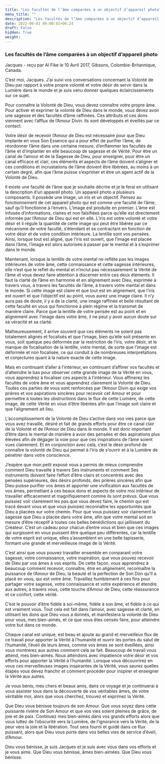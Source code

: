 ```yaml
---
title: "Les facultés de l’âme comparées à un objectif d’appareil photo"
menu_title: ""
description: "Les facultés de l’âme comparées à un objectif d’appareil photo"
date: 2022-06-01 06:00:01+00:24
draft: False
hidden: True
weight:
---
```

### Les facultés de l’âme comparées à un objectif d’appareil photo

Jacques - reçu par Al Fike le 10 Avril 2017, Gibsons, Colombie-Britannique, Canada.

C’est moi, Jacques. J’ai suivi vos conversations concernant la Volonté de Dieu par rapport à votre propre volonté et votre désir de servir dans la Lumière dans le monde et je suis venu donner quelques éclaircissements sur ce sujet.

Pour connaître la Volonté de Dieu, vous devez connaître votre propre âme. Pour activer et exprimer la volonté de Dieu dans le monde, vous devez avoir une sagesse et des facultés d’âme raffinées. Ces attributs et ces dons viennent avec l’afflux de l’Amour Divin. Ils sont développés et éveillés par ce contact.

Votre désir de recevoir l’Amour de Dieu est nécessaire pour que Dieu implante en vous Son Essence qui a pour effet de purifier l’âme, de réordonner l’âme dans une certaine mesure, d’enflammer les facultés de l’âme et d’implanter en elle beaucoup de sagesse et de Vérité. Pour être un canal de l’amour et de la Sagesse de Dieu, pour enseigner, pour être un canal efficace et clair, ces éléments et aspects de l’âme doivent s’aligner et ces conditions et incrustations de l’âme doivent être libérées, au moins à un certain degré, afin que l’âme puisse s’exprimer et être un agent actif de la Volonté de Dieu.

Il existe une faculté de l’âme que je souhaite décrire et je le ferai en utilisant la description d’un appareil photo. Un appareil photo a plusieurs composants. Il possède une image, un iris et un objectif. Pensez au fonctionnement de cet appareil photo qui est comme une faculté de l’âme, sauf qu’il fonctionne à l’envers. L’image est produite en premier. L’âme est infusée d’informations, claires et non falsifiées parce qu’elle est directement informée par l’Amour de Dieu qui est en elle. L’iris est votre volonté et votre désir et il régule la quantité de cette image qui peut être libérée par ce mécanisme de votre faculté, s’étendant et se contractant en fonction de votre désir et de votre condition intérieure. La lentille sont vos pensées. Ainsi, lorsque tout est aligné, que l’iris est ouvert, que l’image est placée dans l’âme, l’image est alors autorisée à passer par le mental et à s’exprimer dans le monde.

Maintenant, lorsque la lentille de votre mental ne reflète pas les images intérieures de votre âme, cette connaissance et cette sagesse intérieures, elle n’est que le reflet du mental et n’inclut pas nécessairement la Vérité de l’âme et vous devez faire attention à discerner entre ces deux éléments. Il faut la clarté de l’âme en harmonie et en alignement avec Dieu, exprimée à travers vous, à travers les facultés de l’âme, à travers votre mental et dans le monde. Si cette image est claire et que tout est en alignement, que l’iris est ouvert et que l’objectif est au point, vous aurez une image claire. Il n’y aura pas de doute, il y a de la clarté, une image raffinée et belle résultant de cette faculté en vous qui fonctionne à plein régime et la transmet de manière claire. Parce que la lentille de votre pensée est au point et en alignement avec l’image dans votre âme, il ne peut y avoir aucun doute sur sa véracité et sa clarté.

Malheureusement, il arrive souvent que ces éléments ne soient pas totalement alignés et focalisés et que l’image, bien qu’elle soit présente en vous, soit quelque peu déformée par la restriction de l’iris, votre désir, et le manque de focalisation de la lentille, votre mental, de sorte que l’image est déformée et non focalisée, ce qui conduit à de nombreuses interprétations et conjectures quant à la nature exacte de cette image.

Mais en continuant d’aller à l’intérieur, en continuant d’affiner vos facultés et d’atteindre le bas pour observer cette grande image de la Vérité en vous, vous apprendrez à focaliser ces aspects à l’intérieur. Vous affinerez les facultés de votre âme et vous apprendrez clairement la Volonté de Dieu. Toutes ces parties de vous sont renforcées par l’Amour Divin qui exige vos prières et vos aspirations sincères pour recevoir cet Amour et pour permettre à toutes les obstructions dans le flux de cette Lumière, de cette image, de cette Vérité en vous d’être libérées afin que l’image soit claire et que l’alignement ait lieu.

L’accomplissement de la Volonté de Dieu s’active dans vos vies parce que vous avez travaillé, désiré et fait de grands efforts pour être ce canal clair de la Volonté et de l’Amour de Dieu dans le monde. Il est donc important d’être dans le mental de manière à avoir des pensées et des aspirations plus élevées afin de dégager la voie pour que ces inspirations de l’âme soient vues clairement. Et en conjonction avec cela, c’est le désir profond de connaître la volonté de Dieu qui permet à l’iris de s’ouvrir et à la Lumière de pénétrer dans votre conscience.

J’espère que mon petit exposé vous a permis de mieux comprendre comment Dieu travaille à travers Ses instruments et comment Ses instruments doivent faire l’effort d’être clairs et concentrés avec des pensées supérieures, des désirs profonds, des prières sincères afin que Dieu puisse purifier vos âmes et apporter une vivification aux facultés de vos âmes, permettant à ces beaux dons et aspects de votre moi intérieur de travailler efficacement et magnifiquement comme ils sont prévus. Que vous puissiez voir clairement les pas que vous devez faire, le chemin qui est tracé devant vous et que vous puissiez reconnaître les opportunités que Dieu a placées sur votre chemin. Pour que vous puissiez voir clairement la sagesse que Dieu a placée dans votre âme, afin que votre mental soit en mesure d’être réceptif à toutes ces belles bénédictions qui jaillissent du Créateur. C’est un cadeau pour chacun d’entre vous et bien que ces images qui surgissent en vous puissent être quelque peu différentes, car la lentille de votre esprit est unique, elles s’assemblent en une belle tapisserie, formant une grande et merveilleuse image de la Vérité.

C’est ainsi que vous pouvez travailler ensemble en comparant votre sagesse, votre connaissance, votre inspiration, que vous pouvez recevoir de Dieu par vos âmes à vos esprits. De cette façon, vous apprendrez à beaucoup comment recevoir, connaître, être en alignement, reconnaître la puissance de l’Amour de Dieu, la beauté et la perfection de Son Don qu’Il a placé en vous, qui est votre âme. Travaillez humblement à ces fins pour partager votre sagesse, votre connaissance et votre expérience et étendre aux autres, à travers vous, cette touche d’Amour de Dieu, cette réassurance et ce confort, cette vérité.

C’est le pouvoir d’être fidèle à soi-même, fidèle à son âme, et fidèle à ce qui est vraiment vous. Tout cela est fait dans l’amour, avec sagesse et clarté, en utilisant les dons que Dieu vous a donnés, et manifestera la volonté de Dieu pour vous, mes bien-aimés, et ce que vous êtes censés faire, pour atteindre votre but dans ce monde.

Chaque canal est unique, est beau et ajoute au grand et merveilleux flux de ce travail pour apporter la Vérité à l’humanité et ouvrir les portes du salut de l’humanité, l’éveil de leurs âmes, comme vos âmes se sont éveillées, ainsi vous montrerez aux autres comment cela se fait. Beaucoup de travail vous attend, mes bien-aimés. Nous attendons avec impatience votre désir et vos efforts pour apporter la Vérité à l’humanité. Lorsque vous découvrirez en vous ces merveilleuses images inspirantes de la Vérité, vous saurez quelles étapes vous devez franchir et comment procéder pour inspirer et enseigner la Vérité aux autres.

Je vous bénis, mes chers et beaux amis, dans ce voyage et je continuerai à vous assister tous dans la découverte de vos véritables âmes, de votre véritable moi, alors que vous cherchez, trouvez et exprimez la Vérité.

Que Dieu vous bénisse toujours de son Amour. Que vous soyez dans cette puissante rivière de Son Amour et que vos vies soient pleines de grâce, de joie et de paix. Continuez mes bien-aimés dans vos grands efforts alors que vous luttez de l’obscurité vers la Lumière, de l’ignorance vers la Vérité, de la peur vers la joie et la libération. Tout sera fourni et guidé dans ce flux puissant, alors que Dieu vous porte dans vos belles vies de service d’éveil, d’Amour.

Dieu vous bénisse, je suis Jacques et je suis avec vous dans vos efforts et je vous aime. Que Dieu vous bénisse, âmes bien-aimées. Que Dieu vous bénisse.
